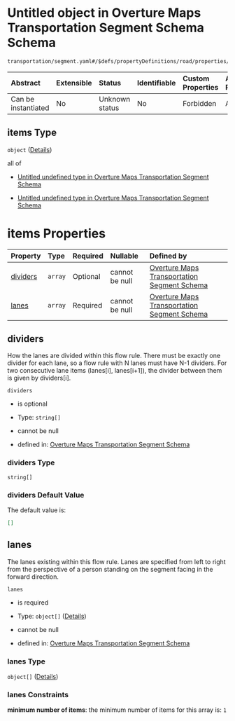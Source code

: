 # Untitled object in Overture Maps Transportation Segment Schema Schema

```txt
transportation/segment.yaml#/$defs/propertyDefinitions/road/properties/flow/items
```



| Abstract            | Extensible | Status         | Identifiable | Custom Properties | Additional Properties | Access Restrictions | Defined In                                                                                                      |
| :------------------ | :--------- | :------------- | :----------- | :---------------- | :-------------------- | :------------------ | :-------------------------------------------------------------------------------------------------------------- |
| Can be instantiated | No         | Unknown status | No           | Forbidden         | Allowed               | none                | [segment.yaml\*](../../../../../../../tmp/jsonschema/schema/transportation/segment.yaml "open original schema") |

## items Type

`object` ([Details](segment-defs-propertydefinitions-road-properties-flow-items.md))

all of

*   [Untitled undefined type in Overture Maps Transportation Segment Schema](segment-defs-propertycontainers-applyatrangecontainer.md "check type definition")

*   [Untitled undefined type in Overture Maps Transportation Segment Schema](segment-defs-propertycontainers-applyduringcontainer.md "check type definition")

# items Properties

| Property              | Type    | Required | Nullable       | Defined by                                                                                                                                                                                                                                |
| :-------------------- | :------ | :------- | :------------- | :---------------------------------------------------------------------------------------------------------------------------------------------------------------------------------------------------------------------------------------- |
| [dividers](#dividers) | `array` | Optional | cannot be null | [Overture Maps Transportation Segment Schema](segment-defs-propertydefinitions-road-properties-flow-items-properties-dividers.md "transportation/segment.yaml#/$defs/propertyDefinitions/road/properties/flow/items/properties/dividers") |
| [lanes](#lanes)       | `array` | Required | cannot be null | [Overture Maps Transportation Segment Schema](segment-defs-propertydefinitions-road-properties-flow-items-properties-lanes.md "transportation/segment.yaml#/$defs/propertyDefinitions/road/properties/flow/items/properties/lanes")       |

## dividers

How the lanes are divided within this flow rule. There must be exactly one divider for each lane, so a flow rule with N lanes must have N-1 dividers. For two consecutive lane items (lanes\[i], lanes\[i+1]), the divider between them is given by dividers\[i].

`dividers`

*   is optional

*   Type: `string[]`

*   cannot be null

*   defined in: [Overture Maps Transportation Segment Schema](segment-defs-propertydefinitions-road-properties-flow-items-properties-dividers.md "transportation/segment.yaml#/$defs/propertyDefinitions/road/properties/flow/items/properties/dividers")

### dividers Type

`string[]`

### dividers Default Value

The default value is:

```json
[]
```

## lanes

The lanes existing within this flow rule. Lanes are specified from left to right from the perspective of a person standing on the segment facing in the forward direction.

`lanes`

*   is required

*   Type: `object[]` ([Details](segment-defs-propertydefinitions-lane.md))

*   cannot be null

*   defined in: [Overture Maps Transportation Segment Schema](segment-defs-propertydefinitions-road-properties-flow-items-properties-lanes.md "transportation/segment.yaml#/$defs/propertyDefinitions/road/properties/flow/items/properties/lanes")

### lanes Type

`object[]` ([Details](segment-defs-propertydefinitions-lane.md))

### lanes Constraints

**minimum number of items**: the minimum number of items for this array is: `1`
